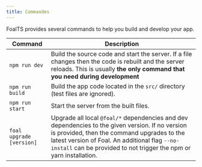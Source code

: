 ```yaml
---
title: Commandes
---
```



FoalTS provides several commands to help you build and develop your app.

| Command | Description |
| --- | --- |
| `npm run dev` | Build the source code and start the server. If a file changes then the code is rebuilt and the server reloads. This is usually **the only command that you need during development** |
| `npm run build` | Build the app code located in the `src/` directory (test files are ignored). |
| `npm run start` | Start the server from the built files. |
| `foal upgrade [version]` | Upgrade all local `@foal/*` dependencies and dev dependencies to the given version. If no version is provided, then the command upgrades to the latest version of Foal. An additional flag `--no-install` can be provided to not trigger the npm or yarn installation. |
